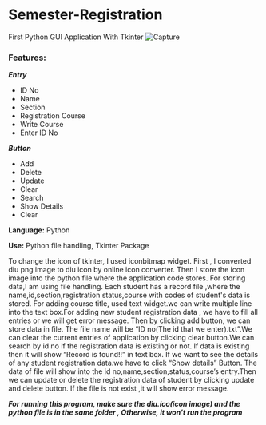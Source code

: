 # Semester-Registration
First Python GUI Application With Tkinter
![Capture](https://user-images.githubusercontent.com/52861859/114088039-67fd2a00-98d6-11eb-9304-3d3293fb33d8.PNG)


### Features:

   ***Entry***

- ID No
- Name
- Section
- Registration Course
- Write Course
- Enter ID No

 ***Button***

- Add
- Delete
- Update
- Clear
- Search
- Show Details
- Clear

**Language:** Python 

**Use:** Python file handling, Tkinter Package



To change the icon of tkinter, I used iconbitmap widget. First , I converted diu png image to diu icon by online icon converter. Then I store the icon image into the python file where the application code stores. For storing data,I am using file handling. Each student has a record file ,where the name,id,section,registration status,course with codes of student's data is stored. For adding course title, used text widget.we can write multiple line into the text box.For adding new student registration data , we have to fill all entries or we will get error message. Then by clicking add button, we can store data in file. The file name will be “ID no(The id that we enter).txt”.We can clear the current entries of application by clicking clear button.We can search by id no if the registration data is existing  or not. If data is existing then it will show “Record is found!!” in text box. If we want to see the details of any student registration data.we have to click “Show details” Button. The data of file will show into the id no,name,section,status,course’s entry.Then we can update or delete the registration data of student by clicking update and delete button. If the file is not exist ,it will show error message.

***For running this program, make sure the diu.ico(icon image) and the python file is in the same folder , Otherwise, it won’t run the program***
